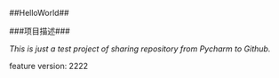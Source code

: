 ##HelloWorld##

###项目描述###

*This is just a test project of sharing repository from Pycharm to Github.*

feature version: 2222
